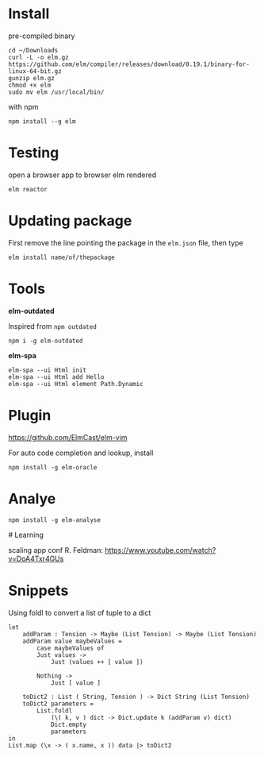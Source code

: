
# Install

pre-compiled binary 

    cd ~/Downloads
    curl -L -o elm.gz https://github.com/elm/compiler/releases/download/0.19.1/binary-for-linux-64-bit.gz
    gunzip elm.gz
    chmod +x elm
    sudo mv elm /usr/local/bin/

with npm 

    npm install --g elm

# Testing

open a browser app to browser elm rendered

    elm reactor

# Updating package

First remove the line pointing the package in the `elm.json` file, then type 

    elm install name/of/thepackage

# Tools

**elm-outdated**

Inspired from `npm outdated`

    npm i -g elm-outdated

**elm-spa**

    elm-spa --ui Html init
    elm-spa --ui Html add Hello
    elm-spa --ui Html element Path.Dynamic

# Plugin

https://github.com/ElmCast/elm-vim

For auto code completion and lookup, install

    npm install -g elm-oracle

# Analye

    npm install -g elm-analyse


# Learning

scaling app conf R. Feldman: https://www.youtube.com/watch?v=DoA4Txr4GUs


# Snippets

Using foldl to convert a list of tuple to a dict

    let
        addParam : Tension -> Maybe (List Tension) -> Maybe (List Tension)
        addParam value maybeValues =
            case maybeValues of
            Just values ->
                Just (values ++ [ value ])

            Nothing ->
                Just [ value ]

        toDict2 : List ( String, Tension ) -> Dict String (List Tension)
        toDict2 parameters =
            List.foldl
                (\( k, v ) dict -> Dict.update k (addParam v) dict)
                Dict.empty
                parameters
    in
    List.map (\x -> ( x.name, x )) data |> toDict2
